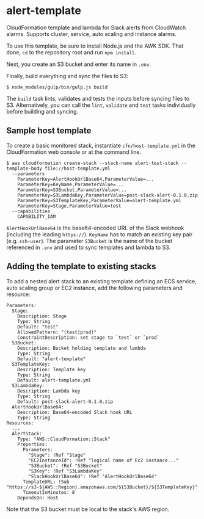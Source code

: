 # alert-template
CloudFormation template and lambda for Slack alerts from CloudWatch alarms. Supports cluster, service, auto scaling and instance alarms.

To use this template, be sure to install Node.js and the AWK SDK. That done, `cd` to the repository root and run `npm install`.

Next, you create an S3 bucket and enter its name in `.env`. 

Finally, build everything and sync the files to S3:

```
$ node_modules/gulp/bin/gulp.js build
```

The `build` task lints, validates and tests the inputs before syncing files to S3. Alternatively, you can call the `lint`, `validate` and `test` tasks individually before building and syncing.

## Sample host template
To create a basic monitored stack, instantiate `cfn/host-template.yml` in the CloudFormation web console or at the command line.
```
$ aws cloudformation create-stack --stack-name alert-test-stack --template-body file://host-template.yml
  --parameters
    ParameterKey=AlertHookUrlBase64,ParameterValue=...
    ParameterKey=KeyName,ParameterValue=...
    ParameterKey=S3Bucket,ParameterValue=...
    ParameterKey=S3LambdaKey,ParameterValue=post-slack-alert-0.1.0.zip
    ParameterKey=S3TemplateKey,ParameterValue=alert-template.yml 
    ParameterKey=Stage,ParameterValue=test
  --capabilities
    CAPABILITY_IAM
```
`AlertHookUrlBase64` is the base64-encoded URL of the Slack webhook (including the leading `https://`). `KeyName` has to match an existing key pair (e.g. `ssh-user`). The parameter `S3Bucket` is the name of the bucket referenced in `.env` and used to sync templates and lambda to S3.

## Adding the template to existing stacks
To add a nested alert stack to an existing template defining an ECS service, auto scaling group or EC2 instance, add the following parameters and resource:
```
Parameters:
  Stage:
    Description: Stage
    Type: String
    Default: "test"
    AllowedPattern: "(test|prod)"
    ConstraintDescription: set stage to `test` or `prod`
  S3Bucket:
    Description: Bucket holding template and lambda
    Type: String
    Default: "alert-template"
  S3TemplateKey:
    Description: Template key
    Type: String
    Default: alert-template.yml
  S3LambdaKey:
    Description: Lambda key
    Type: String
    Default: post-slack-alert-0.1.0.zip
  AlertHookUrlBase64:
    Description: Base64-encoded Slack hook URL
    Type: String
Resources:
  ...
  AlertStack:
    Type: "AWS::CloudFormation::Stack"
    Properties:
      Parameters:
        "Stage": !Ref "Stage"
        "EC2InstanceId": !Ref "logical name of Ec2 instance..."
        "S3Bucket": !Ref "S3Bucket"
        "S3Key": !Ref "S3LambdaKey"
        "SlackHookUrlBase64": !Ref "AlertHookUrlBase64"
      TemplateURL: !Sub "https://s3-${AWS::Region}.amazonaws.com/${S3Bucket}/${S3TemplateKey}"
      TimeoutInMinutes: 8
    DependsOn: Host
```
Note that the S3 bucket must be local to the stack's AWS region.
